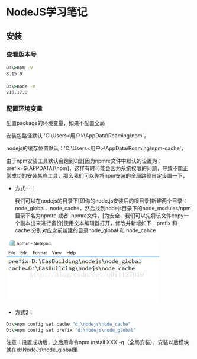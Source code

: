 # NodeJS学习笔记

##  安装

### 查看版本号

```cmd
D:\>npm -v
8.15.0

D:\>node -v
v16.17.0

```



### 配置环境变量

配置package的环境变量，如果不配置全局

安装包路径默认  'C:\Users\<用户>\AppData\Roaming\npm'，

nodejs的缓存位置默认：'C:\Users\<用户>\AppData\Roaming\npm-cache'，

由于npm安装工具默认会跑到C盘[因为npmrc文件中默认的设置为：prefix=${APPDATA}\npm]，这样有时可能会因为系统权限的问题，导致不能正常成功的安装某些工具，那么我们可以先将npm安装的全局路径自定设置一下，

* 方式一：

  我们可以在nodejs的目录下[即你的node.js安装后的根目录]新建两个目录：node_global，node_cache，然后找到nodejs目录下的node_modules/npm目录下名为npmrc 或者 .npmrc文件，[为安全，我们可以先将该文件copy一个副本出来进行备份]使用文本编辑器打开，修改并新增如下：prefix 和 cache 分别对应之前新建的目录node_global 和 node_cahce 

![img](node.assets\20170223105352444.jpg)

* 方式2：

```cmd
D:\>npm config set cache "d:\nodejs\node_cache"
D:\>npm config set prefix "d:\nodejs\node_global"
```

注意：设置成功后，之后用命令npm install XXX -g（全局安装），安装以后模块就在d:\NodeJs\node_global里
